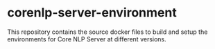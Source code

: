 # corenlp-server-environment
This repository contains the source docker files to build and setup the environments for Core NLP Server at different versions.

